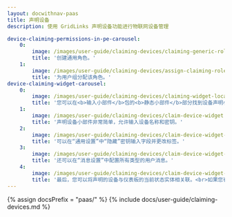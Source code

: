 ```yaml
---
layout: docwithnav-paas
title: 声明设备
description: 使用 GridLinks 声明设备功能进行物联网设备管理

device-claiming-permissions-in-pe-carousel:
    0:
        image: /images/user-guide/claiming-devices/claiming-generic-role.png
        title: '创建通用角色。'
    1:
        image: /images/user-guide/claiming-devices/assign-claiming-role.png
        title: '为用户组分配该角色。'
device-claiming-widget-carousel:
    0:
        image: /images/user-guide/claiming-devices/claiming-widget-location.png
        title: '您可以在<b>输入小部件</b>包的<b>静态小部件</b>部分找到设备声明小部件。'
    1:
        image: /images/user-guide/claiming-devices/claim-device-widget.png
        title: '声明设备小部件非常简单，允许输入设备名称和密钥。'
    2:
        image: /images/user-guide/claiming-devices/claim-device-widget-advanced-settings.png
        title: '可以在“通用设置”中“隐藏”密钥输入字段并更改标签。'
    3:
        image: /images/user-guide/claiming-devices/claim-device-widget-message-settings.png
        title: '还可以在“消息设置”中配置所有类型的用户消息。'
    4:
        image: /images/user-guide/claiming-devices/claim-device-widget-relation-settings.png
        title: '最后，您可以将声明的设备与仪表板的当前状态实体相关联。<br>如果您有多个资产并且想将设备与其中一个相关联，这将非常有用。'
---
```


{% assign docsPrefix = "paas/" %}
{% include docs/user-guide/claiming-devices.md %}